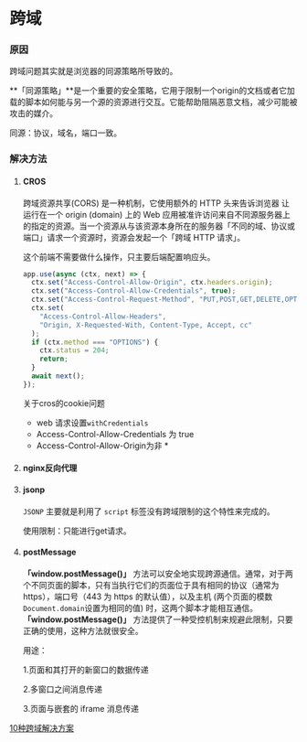 # 跨域

### 原因

跨域问题其实就是浏览器的同源策略所导致的。

**「同源策略」**是一个重要的安全策略，它用于限制一个origin的文档或者它加载的脚本如何能与另一个源的资源进行交互。它能帮助阻隔恶意文档，减少可能被攻击的媒介。

同源：协议，域名，端口一致。

### 解决方法

1. #### CROS

   跨域资源共享(CORS) 是一种机制，它使用额外的 HTTP 头来告诉浏览器 让运行在一个 origin (domain) 上的 Web 应用被准许访问来自不同源服务器上的指定的资源。当一个资源从与该资源本身所在的服务器「不同的域、协议或端口」请求一个资源时，资源会发起一个「跨域 HTTP 请求」。

   这个前端不需要做什么操作，只主要后端配置响应头。

   ```javascript
   app.use(async (ctx, next) => {
     ctx.set("Access-Control-Allow-Origin", ctx.headers.origin);
     ctx.set("Access-Control-Allow-Credentials", true);
     ctx.set("Access-Control-Request-Method", "PUT,POST,GET,DELETE,OPTIONS");
     ctx.set(
       "Access-Control-Allow-Headers",
       "Origin, X-Requested-With, Content-Type, Accept, cc"
     );
     if (ctx.method === "OPTIONS") {
       ctx.status = 204;
       return;
     }
     await next();
   });
   ```

   关于cros的cookie问题

   - web 请求设置`withCredentials`
   - Access-Control-Allow-Credentials 为 true
   - Access-Control-Allow-Origin为非 *

2. #### nginx反向代理

3. #### jsonp

   `JSONP` 主要就是利用了 `script` 标签没有跨域限制的这个特性来完成的。

   使用限制：只能进行get请求。

4. #### postMessage

   **「window.postMessage()」** 方法可以安全地实现跨源通信。通常，对于两个不同页面的脚本，只有当执行它们的页面位于具有相同的协议（通常为 https），端口号（443 为 https 的默认值），以及主机 (两个页面的模数 `Document.domain`设置为相同的值) 时，这两个脚本才能相互通信。**「window.postMessage()」** 方法提供了一种受控机制来规避此限制，只要正确的使用，这种方法就很安全。

   用途：

   1.页面和其打开的新窗口的数据传递

   2.多窗口之间消息传递

   3.页面与嵌套的 iframe 消息传递

[10种跨域解决方案](https://mp.weixin.qq.com/s/Nk8YPYQDUJOKgQ9Qa7byag)

